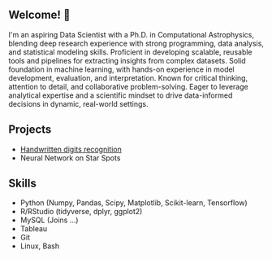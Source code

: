 ## Welcome! 👋 

I'm an aspiring Data Scientist with a Ph.D. in Computational Astrophysics, blending deep research experience with strong programming, data analysis, and statistical modeling skills. Proficient in developing scalable, reusable tools and pipelines for extracting insights from complex datasets. Solid foundation in machine learning, with hands-on experience in model development, evaluation, and interpretation. Known for critical thinking, attention to detail, and collaborative problem-solving. Eager to leverage analytical expertise and a scientific mindset to drive data-informed decisions in dynamic, real-world settings.

## Projects

- [Handwritten digits recognition](https://github.com/GeorgiosKleftogiannis/Neural_Network_on_Star_Spots)
- Neural Network on Star Spots

## Skills

- Python (Numpy, Pandas, Scipy, Matplotlib, Scikit-learn, Tensorflow)
- R/RStudio (tidyverse, dplyr, ggplot2)
- MySQL (Joins ...)
- Tableau
- Git
- Linux, Bash